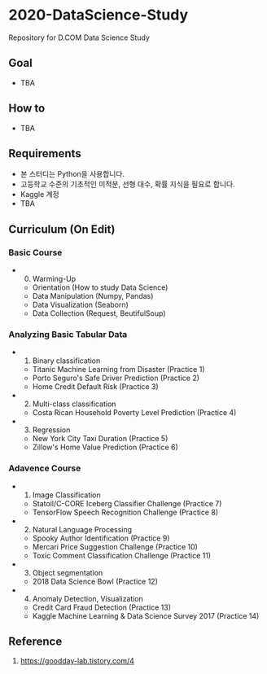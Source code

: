 # 2020-DataScience-Study

Repository for D.COM Data Science Study

## Goal

- TBA

## How to

- TBA

## Requirements

- 본 스터디는 Python을 사용합니다.
- 고등학교 수준의 기초적인 미적분, 선형 대수, 확률 지식을 필요로 합니다.
- Kaggle 계정
- TBA

## Curriculum (On Edit)

### Basic Course

- 0. Warming-Up

  - Orientation (How to study Data Science)
  - Data Manipulation (Numpy, Pandas)
  - Data Visualization (Seaborn)
  - Data Collection (Request, BeutifulSoup)

### Analyzing Basic Tabular Data

- 1. Binary classification

  - Titanic Machine Learning from Disaster (Practice 1)
  - Porto Seguro's Safe Driver Prediction (Practice 2)
  - Home Credit Default Risk (Practice 3)

- 2. Multi-class classification

  - Costa Rican Household Poverty Level Prediction (Practice 4)

- 3. Regression
  - New York City Taxi Duration (Practice 5)
  - Zillow's Home Value Prediction (Practice 6)

### Adavence Course

- 1. Image Classification

  - Statoil/C-CORE Iceberg Classifier Challenge (Practice 7)
  - TensorFlow Speech Recognition Challenge (Practice 8)

- 2. Natural Language Processing
  - Spooky Author Identification (Practice 9)
  - Mercari Price Suggestion Challenge (Practice 10)
  - Toxic Comment Classification Challenge (Practice 11)
- 3. Object segmentation
  - 2018 Data Science Bowl (Practice 12)
- 4. Anomaly Detection, Visualization
  - Credit Card Fraud Detection (Practice 13)
  - Kaggle Machine Learning & Data Science Survey 2017 (Practice 14)

## Reference

1. https://goodday-lab.tistory.com/4

